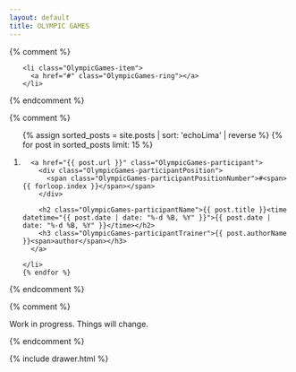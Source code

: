 ```yaml
---
layout: default
title: OLYMPIC GAMES
---
```


<!-- Should output numbers -->
<!-- {{ forloop.index }} -->

<main class="Main" role="main">

  {% comment %}
  <ol class="OlympicGames">

    <li class="OlympicGames-item">
      <a href="#" class="OlympicGames-ring"></a>
    </li>

  </ol>
  {% endcomment %}














  {% comment %}
  <ol class="OlympicGames">
    {% assign sorted_posts = site.posts | sort: 'echoLima' | reverse %} <!-- Add name for sorting -->
    {% for post in sorted_posts limit: 15 %} <!-- Reversed to put the ones with higher number on the top -->
    <li class="OlympicGames-item">

      <a href="{{ post.url }}" class="OlympicGames-participant">
        <div class="OlympicGames-participantPosition">
          <span class="OlympicGames-participantPositionNumber">#<span>{{ forloop.index }}</span></span>
        </div>

        <h2 class="OlympicGames-participantName">{{ post.title }}<time datetime="{{ post.date | date: "%-d %B, %Y" }}">{{ post.date | date: "%-d %B, %Y" }}</time></h2>
        <h3 class="OlympicGames-participantTrainer">{{ post.authorName }}<span>author</span></h3>
      </a>

    </li>
    {% endfor %}
  </ol>
  {% endcomment %}


  {% comment %}
  <div class="Main-notice">
    <p class="Main-noticeMessage">Work in progress. Things will change.</p>
  </div>
  {% endcomment %}

  {% include drawer.html %}
</main>
